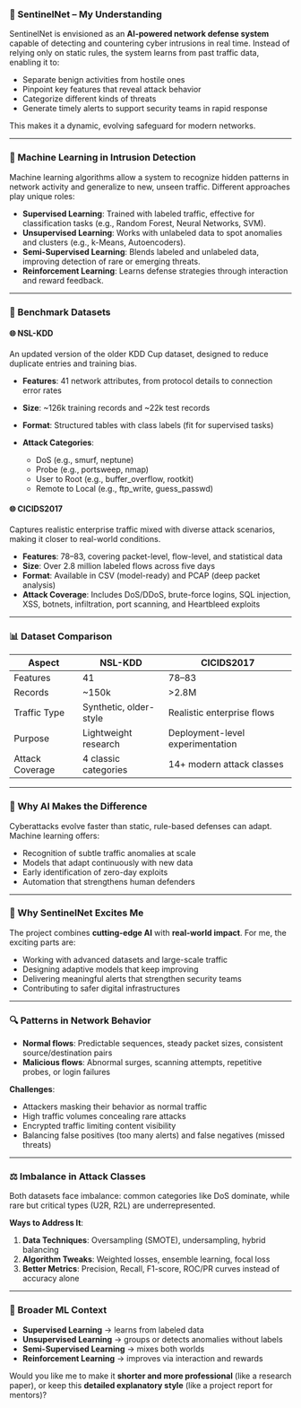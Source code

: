 
### 🔐 SentinelNet – My Understanding

SentinelNet is envisioned as an **AI-powered network defense system** capable of detecting and countering cyber intrusions in real time. Instead of relying only on static rules, the system learns from past traffic data, enabling it to:

* Separate benign activities from hostile ones
* Pinpoint key features that reveal attack behavior
* Categorize different kinds of threats
* Generate timely alerts to support security teams in rapid response

This makes it a dynamic, evolving safeguard for modern networks.

---

### 🧩 Machine Learning in Intrusion Detection

Machine learning algorithms allow a system to recognize hidden patterns in network activity and generalize to new, unseen traffic. Different approaches play unique roles:

* **Supervised Learning**: Trained with labeled traffic, effective for classification tasks (e.g., Random Forest, Neural Networks, SVM).
* **Unsupervised Learning**: Works with unlabeled data to spot anomalies and clusters (e.g., k-Means, Autoencoders).
* **Semi-Supervised Learning**: Blends labeled and unlabeled data, improving detection of rare or emerging threats.
* **Reinforcement Learning**: Learns defense strategies through interaction and reward feedback.

---

### 📂 Benchmark Datasets

#### 🌐 NSL-KDD

An updated version of the older KDD Cup dataset, designed to reduce duplicate entries and training bias.

* **Features**: 41 network attributes, from protocol details to connection error rates
* **Size**: \~126k training records and \~22k test records
* **Format**: Structured tables with class labels (fit for supervised tasks)
* **Attack Categories**:

  * DoS (e.g., smurf, neptune)
  * Probe (e.g., portsweep, nmap)
  * User to Root (e.g., buffer\_overflow, rootkit)
  * Remote to Local (e.g., ftp\_write, guess\_passwd)

#### 🌐 CICIDS2017

Captures realistic enterprise traffic mixed with diverse attack scenarios, making it closer to real-world conditions.

* **Features**: 78–83, covering packet-level, flow-level, and statistical data
* **Size**: Over 2.8 million labeled flows across five days
* **Format**: Available in CSV (model-ready) and PCAP (deep packet analysis)
* **Attack Coverage**: Includes DoS/DDoS, brute-force logins, SQL injection, XSS, botnets, infiltration, port scanning, and Heartbleed exploits

---

### 📊 Dataset Comparison

| Aspect          | NSL-KDD                | CICIDS2017                       |
| --------------- | ---------------------- | -------------------------------- |
| Features        | 41                     | 78–83                            |
| Records         | \~150k                 | >2.8M                            |
| Traffic Type    | Synthetic, older-style | Realistic enterprise flows       |
| Purpose         | Lightweight research   | Deployment-level experimentation |
| Attack Coverage | 4 classic categories   | 14+ modern attack classes        |

---

### 🔐 Why AI Makes the Difference

Cyberattacks evolve faster than static, rule-based defenses can adapt. Machine learning offers:

* Recognition of subtle traffic anomalies at scale
* Models that adapt continuously with new data
* Early identification of zero-day exploits
* Automation that strengthens human defenders

---

### 🚀 Why SentinelNet Excites Me

The project combines **cutting-edge AI** with **real-world impact**. For me, the exciting parts are:

* Working with advanced datasets and large-scale traffic
* Designing adaptive models that keep improving
* Delivering meaningful alerts that strengthen security teams
* Contributing to safer digital infrastructures

---

### 🔍 Patterns in Network Behavior

* **Normal flows**: Predictable sequences, steady packet sizes, consistent source/destination pairs
* **Malicious flows**: Abnormal surges, scanning attempts, repetitive probes, or login failures

**Challenges**:

* Attackers masking their behavior as normal traffic
* High traffic volumes concealing rare attacks
* Encrypted traffic limiting content visibility
* Balancing false positives (too many alerts) and false negatives (missed threats)

---

### ⚖️ Imbalance in Attack Classes

Both datasets face imbalance: common categories like DoS dominate, while rare but critical types (U2R, R2L) are underrepresented.

**Ways to Address It**:

1. **Data Techniques**: Oversampling (SMOTE), undersampling, hybrid balancing
2. **Algorithm Tweaks**: Weighted losses, ensemble learning, focal loss
3. **Better Metrics**: Precision, Recall, F1-score, ROC/PR curves instead of accuracy alone

---

### 📘 Broader ML Context

* **Supervised Learning** → learns from labeled data
* **Unsupervised Learning** → groups or detects anomalies without labels
* **Semi-Supervised Learning** → mixes both worlds
* **Reinforcement Learning** → improves via interaction and rewards



Would you like me to make it **shorter and more professional** (like a research paper), or keep this **detailed explanatory style** (like a project report for mentors)?
